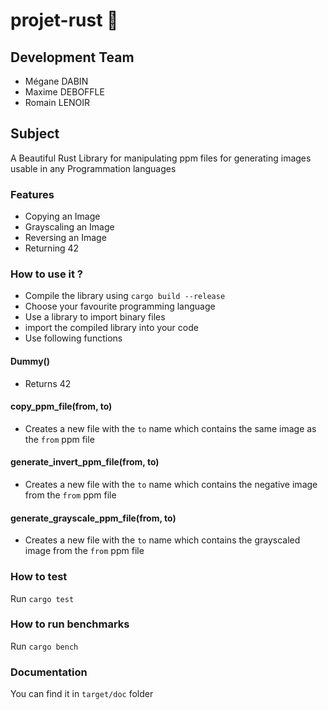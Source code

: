 # projet-rust 🥑

## Development Team
 - Mégane DABIN
 - Maxime DEBOFFLE
 - Romain LENOIR
 
 ## Subject
 A Beautiful Rust Library for manipulating ppm files for generating images usable in any Programmation languages
 
 ### Features
  - Copying an Image
  - Grayscaling an Image
  - Reversing an Image
  - Returning 42
  
  
  ### How to use it ?
  - Compile the library using `cargo build --release`
  - Choose your favourite programming language
  - Use a library to import binary files
  - import the compiled library into your code
  - Use following functions
  
  #### Dummy()
  - Returns 42
  #### copy_ppm_file(from, to)
  - Creates a new file with the `to` name which contains the same image as the `from` ppm file
  #### generate_invert_ppm_file(from, to)
  - Creates a new file with the `to` name which contains the negative image from the `from` ppm file
  #### generate_grayscale_ppm_file(from, to)
  - Creates a new file with the `to` name which contains the grayscaled image from the `from` ppm file
  
  ### How to test
  Run `cargo test`
  
  ### How to run benchmarks
  Run `cargo bench`
  
  ### Documentation
  You can find it in `target/doc` folder
